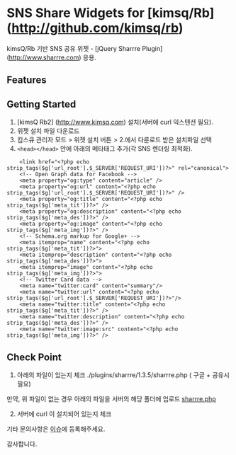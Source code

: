 # SNS Share Widgets for [kimsq/Rb] (http://github.com/kimsq/rb)
kimsQ/Rb 기반 SNS 공유 위젯 -  [jQuery Sharrre Plugin] (http://www.sharrre.com) 응용.

## Features

## Getting Started
1. [kimsQ Rb2] (http://www.kimsq.com) 설치(서버에 curl 익스텐션 필요). 
2. 위젯 설치 파일 다운로드
3. 킴스큐 관리자 모드 > 위젯 설치 버튼 > 2.에서 다룬로드 받은 설치파일 선택 
4. ```<head></head>``` 안에 아래의 메타태그 추가(각 SNS 렌더링 최적화). 
  
```   
    <link href="<?php echo strip_tags($g['url_root'].$_SERVER['REQUEST_URI'])?>" rel="canonical">
    <!-- Open Graph data for Facebook -->
    <meta property="og:type" content="article" />
    <meta property="og:url" content="<?php echo strip_tags($g['url_root'].$_SERVER['REQUEST_URI'])?>" />
    <meta property="og:title" content="<?php echo strip_tags($g['meta_tit'])?>" />
    <meta property="og:description" content="<?php echo strip_tags($g['meta_des'])?>" />
    <meta property="og:image" content="<?php echo strip_tags($g['meta_img'])?>" />
    <!-- Schema.org markup for Google+ -->
    <meta itemprop="name" content="<?php echo strip_tags($g['meta_tit'])?>">
    <meta itemprop="description" content="<?php echo strip_tags($g['meta_des'])?>">
    <meta itemprop="image" content="<?php echo strip_tags($g['meta_img'])?>"> 
    <!-- Twitter Card data -->
    <meta name="twitter:card" content="summary"/>
    <meta name="twitter:url" content="<?php echo strip_tags($g['url_root'].$_SERVER['REQUEST_URI'])?>"/>
    <meta name="twitter:title" content="<?php echo strip_tags($g['meta_tit'])?>" />
    <meta name="twitter:description" content="<?php echo strip_tags($g['meta_des'])?>" />
    <meta name="twitter:image:src" content="<?php echo strip_tags($g['meta_img'])?>" />
```

## Check Point
1. 아래의 파일이 있는지 체크
 ./plugins/sharrre/1.3.5/sharrre.php ( 구글 + 공유시 필요)

만약, 위 파일이  없는 경우 아래의 파일을 서버의 해당 폴더에 업로드
[sharrre.php](https://github.com/kimsQ/rb/commit/232a493499f9b83b199e9546ddd374bfffd6dafb)
 
2. 서버에 curl 이 설치되어 있는지 체크 
 

기타 문의사항은 [이슈](https://github.com/kieregh/Sharrre/issues)에 등록해주세요.
 
감사합니다.

